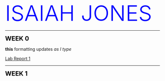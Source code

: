 <span style="color:blue;font-weight:300;font-size:70px">
    ISAIAH JONES
</span>

--- 

<span style="color:black;font-weight:700;font-size:20px">
    WEEK 0
</span>

**this** formatting updates _as I type_

[Lab Report 1](https://ijjones.github.io/cse15l-lab-reports/lab-report-1-week-0.html)

---

<span style="color:black;font-weight:700;font-size:20px">
    WEEK 1
</span>
